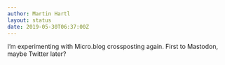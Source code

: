 ```yaml
---
author: Martin Hartl
layout: status
date: 2019-05-30T06:37:00Z
---
```

I’m experimenting with Micro.blog crossposting again. First to Mastodon, maybe Twitter later?